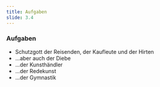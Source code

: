 ```yaml
---
title: Aufgaben
slide: 3.4
---
```


### Aufgaben

-   Schutzgott der Reisenden, der Kaufleute und der Hirten
-   ...aber auch der Diebe <!-- .mod: class="fragment" -->
-   ...der Kunsthändler <!-- .mod: class="fragment" -->
-   ...der Redekunst <!-- .mod: class="fragment" -->
-   ...der Gymnastik <!-- .mod: class="fragment" -->
